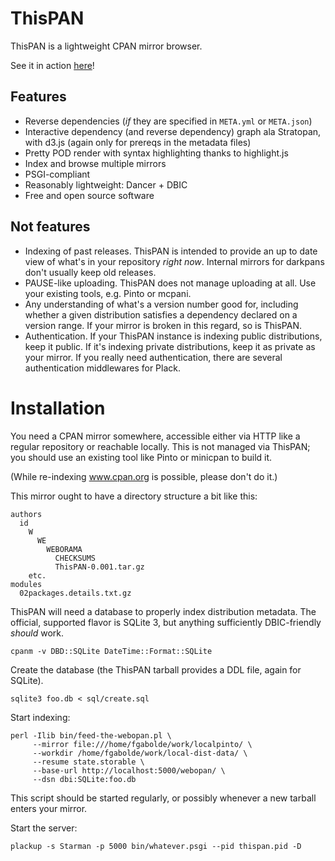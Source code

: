 # ThisPAN

ThisPAN is a lightweight CPAN mirror browser.

See it in action
[here](http://www.insecable.net/thispan-demo/mirror/local/distribution/ThisPAN)!

## Features

+ Reverse dependencies (*if* they are specified in `META.yml` or
  `META.json`)
+ Interactive dependency (and reverse dependency) graph ala Stratopan,
  with d3.js (again only for prereqs in the metadata files)
+ Pretty POD render with syntax highlighting thanks to highlight.js
+ Index and browse multiple mirrors
+ PSGI-compliant
+ Reasonably lightweight: Dancer + DBIC
+ Free and open source software

## Not features

+ Indexing of past releases.  ThisPAN is intended to provide an up to
  date view of what's in your repository *right now*.  Internal
  mirrors for darkpans don't usually keep old releases.
+ PAUSE-like uploading.  ThisPAN does not manage uploading at all.
  Use your existing tools, e.g. Pinto or mcpani.
+ Any understanding of what's a version number good for, including
  whether a given distribution satisfies a dependency declared on a
  version range.  If your mirror is broken in this regard, so is
  ThisPAN.
+ Authentication.  If your ThisPAN instance is indexing public
  distributions, keep it public.  If it's indexing private
  distributions, keep it as private as your mirror.  If you really
  need authentication, there are several authentication middlewares
  for Plack.

# Installation

You need a CPAN mirror somewhere, accessible either via HTTP like a
regular repository or reachable locally.  This is not managed via
ThisPAN; you should use an existing tool like Pinto or minicpan to
build it.

(While re-indexing www.cpan.org is possible, please don't do it.)

This mirror ought to have a directory structure a bit like this:

```
authors
  id
    W
      WE
        WEBORAMA
          CHECKSUMS
          ThisPAN-0.001.tar.gz
    etc.
modules
  02packages.details.txt.gz
```

ThisPAN will need a database to properly index distribution metadata.
The official, supported flavor is SQLite 3, but anything sufficiently
DBIC-friendly *should* work.

```shell
cpanm -v DBD::SQLite DateTime::Format::SQLite
```

Create the database (the ThisPAN tarball provides a DDL file, again
for SQLite).

```shell
sqlite3 foo.db < sql/create.sql
```

Start indexing:

```shell
perl -Ilib bin/feed-the-webopan.pl \
     --mirror file:///home/fgabolde/work/localpinto/ \
     --workdir /home/fgabolde/work/local-dist-data/ \
     --resume state.storable \
     --base-url http://localhost:5000/webopan/ \
     --dsn dbi:SQLite:foo.db
```

This script should be started regularly, or possibly whenever a new
tarball enters your mirror.

Start the server:

```shell
plackup -s Starman -p 5000 bin/whatever.psgi --pid thispan.pid -D
```
